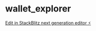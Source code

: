 # wallet_explorer

[Edit in StackBlitz next generation editor ⚡️](https://stackblitz.com/~/github.com/nebotfj/wallet_explorer)